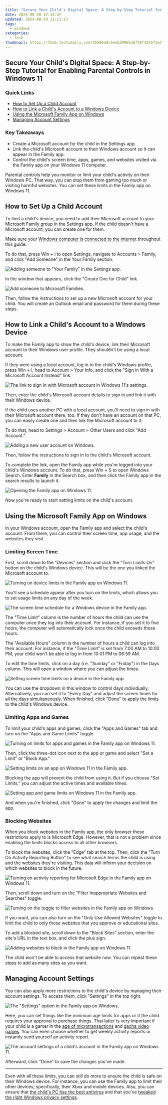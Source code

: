 ```yaml
---
title: "Secure Your Child's Digital Space: A Step-by-Step Tutorial for Enabling Parental Controls in Windows 11"
date: 2024-08-28 17:14:37
updated: 2024-08-29 11:11:17
tags:
  - windows
categories:
  - tech
thumbnail: https://thmb.techidaily.com/35506a9c5eeb39965a6739f4255f2a7fd3073f2c89e35224944b9c79ce0abec8.jpg
---
```


## Secure Your Child's Digital Space: A Step-by-Step Tutorial for Enabling Parental Controls in Windows 11

### Quick Links

* [How to Set Up a Child Account](https://location-social.techidaily.com/in-2024-change-location-on-yik-yak-for-your-xiaomi-14-to-enjoy-more-fun-drfone-by-drfone-virtual-android/)
* [How to Link a Child's Account to a Windows Device](https://android-unlock.techidaily.com/in-2024-how-to-remove-a-previously-synced-google-account-from-your-vivo-y77t-by-drfone-android/)
* [Using the Microsoft Family App on Windows](https://screen-mirroring-recording.techidaily.com/updated-master-your-pcs-sounds-with-easy-recording-tool-x-recorder/)
* [Managing Account Settings](https://fox-boxes.techidaily.com/new-2024-approved-acoustic-additions-for-your-chat-status/)

### Key Takeaways

* Create a Microsoft account for the child in the Settings app.
* Link the child's Microsoft account to their Windows account so it can appear in the Family app.
* Control the child's screen time, apps, games, and websites visited via the Family app on your Windows 11 computer.

 Parental controls help you monitor or limit your child's activity on their Windows PC. That way, you can stop them from gaming too much or visiting harmful websites. You can set these limits in the Family app on Windows 11.

##  How to Set Up a Child Account

 To limit a child's device, you need to add their Microsoft account to your Microsoft Family group in the Settings app. If the child doesn't have a Microsoft account, you can create one for them.

 Make sure your [Windows computer is connected to the internet](https://some-techniques.techidaily.com/updated-explore-free-options-10-leading-mac-artists-preferences/) throughout this guide.

 To do that, press Win + i to open Settings, navigate to Accounts > Family, and click "Add Someone" in the Your Family section.

![Adding someone to "Your Family" in the Settings app.](https://static1.howtogeekimages.com/wordpress/wp-content/uploads/2024/02/add-family-windows.jpg) 

 In the window that appears, click the "Create One for Child" link.

![Add someone to Microsoft Families.](https://static1.howtogeekimages.com/wordpress/wp-content/uploads/2024/03/add-someone-to-family.png) 

 Then, follow the instructions to set up a new Microsoft account for your child. You will create an Outlook email and password for them during these steps.

##  How to Link a Child's Account to a Windows Device

 To make the Family app to show the child's device, link their Microsoft account to their Windows user profile. They shouldn't be using a local account.

 If they were using a local account, log in to the child's Windows profile, press Win + i, head to Account > Your Info, and click the "Sign in With a Microsoft Account Instead" link.

![The link to sign in with Microsoft account in Windows 11's settings.](https://static1.howtogeekimages.com/wordpress/wp-content/uploads/2024/03/screenshot_2.png) 

 Then, enter the child's Microsoft account details to sign in and link it with their Windows device.

 If the child uses another PC with a local account, you'll need to sign in with their Microsoft account there, too. If they don't have an account on that PC, you can easily create one and then link the Microsoft account to it.

 To do that, head to Settings > Account > Other Users and click "Add Account."

![Adding a new user account on Windows.](https://static1.howtogeekimages.com/wordpress/wp-content/uploads/2024/02/adding-user-windows-11.jpg) 

 Then, follow the instructions to sign in to the child's Microsoft account.

 To complete the link, open the Family app while you're logged into your child's Windows account. To do that, press Win + S to open Windows Search. Enter **Family** in the Search box, and then click the Family app in the search results to launch it.

![Opening the Family app on Windows 11.](https://static1.howtogeekimages.com/wordpress/wp-content/uploads/2024/03/open-family-app-windows-11.jpg) 

 Now you're ready to start setting limits on the child's account.

##  Using the Microsoft Family App on Windows

 In your Windows account, open the Family app and select the child's account. From there, you can control their screen time, app usage, and the websites they visit.

###  Limiting Screen Time

 First, scroll down to the "Devices" section and click the "Turn Limits On" button on the child's Windows device. This will be the one you linked the Microsoft account to.

![Turning on device limits in the Family app on Windows 11.](https://static1.howtogeekimages.com/wordpress/wp-content/uploads/2024/03/turning-on-device-limits-windows-11-2.jpg) 

 You'll see a schedule appear after you turn on the limits, which allows you to set usage limits on any day of the week.

![The screen time schedule for a Windows device in the Family app.](https://static1.howtogeekimages.com/wordpress/wp-content/uploads/2024/02/child-account-screentime-limits-windows-family-app.jpg) 

 The "Time Limit" column is the number of hours the child can use the computer once they log into their account. For instance, if you set it to five hours, the computer will automatically lock once the child exceeds those hours.

 The "Available Hours" column is the number of hours a child can log into their account. For instance, if the "Time Limit" is set from 7:00 AM to 10:00 PM, your child won't be able to log in from 10:01 PM to 06:59 AM.

 To edit the time limits, click on a day (i.e. "Sunday" or "Friday") in the Days column. This will open a window where you can adjust the times.

![Setting screen time limits on a device in the Family app.](https://static1.howtogeekimages.com/wordpress/wp-content/uploads/2024/02/setting-limit-windows-devices-family-app.jpg) 

 You can use the dropdown in this window to control days individually. Alternatively, you can set it to "Every Day" and adjust the screen times for all the days simultaneously. When finished, click "Done" to apply the limits to the child's Windows device.

###  Limiting Apps and Games

 To limit your child's apps and games, click the "Apps and Games" tab and turn on the "Apps and Game Limits" toggle.

![Turning on limits for apps and games in the Family app on Windows 11.](https://static1.howtogeekimages.com/wordpress/wp-content/uploads/2024/03/turn-on-app-game-limits-family-app-windows-2.jpg) 

 Then, click the three-dot icon next to the app or game and select "Set a Limit" or "Block App."

![Setting limits on an app on Windows 11 in the Family app.](https://static1.howtogeekimages.com/wordpress/wp-content/uploads/2024/03/block-app-windows-family-app-2.jpg) 

 Blocking the app will prevent the child from using it. But if you choose "Set Limits," you can adjust the active times and available times.

![Setting app and game limits on Windows 11 in the Family app.](https://static1.howtogeekimages.com/wordpress/wp-content/uploads/2024/03/screenshot_110.png) 

 And when you're finished, click "Done" to apply the changes and limit the app.

###  Blocking Websites

 When you block websites in the Family app, the only browser these restrictions apply to is Microsoft Edge. However, that is not a problem since enabling the limits blocks access to all other browsers. 

 To block the websites, click the "Edge" tab at the top. Then, click the "Turn On Activity Reporting Button" to see what search terms the child is using and the websites they're visiting. This data will inform your decision on which websites to block in the future.

![Turning on activity reporting for Microsoft Edge in the Family app on Windows 11.](https://static1.howtogeekimages.com/wordpress/wp-content/uploads/2024/03/turn-on-activity-reporting.jpg) 

 Then, scroll down and turn on the "Filter Inappropriate Websites and Searches" toggle.

![Turning on the toggle to filter websites in the Family app on Windows.](https://static1.howtogeekimages.com/wordpress/wp-content/uploads/2024/03/turn-on-edge-filter-settings-family-app-windows.jpg) 

 If you want, you can also turn on the "Only Use Allowed Websites" toggle to limit the child to only those websites that you approve or educational sites.

 To add a blocked site, scroll down to the "Block Sites" section, enter the site's URL in the text box, and click the plus sign.

![Adding websites to block in the Family app on Windows 11.](https://static1.howtogeekimages.com/wordpress/wp-content/uploads/2024/03/block-websites-family-app-windows-1.jpg) 

 The child won't be able to access that website now. You can repeat these steps to add as many sites as you want.

##  Managing Account Settings

 You can also apply more restrictions to the child's device by managing their account settings. To access them, click "Settings" in the top right.

![The "Settings" option in the Family app on Windows.](https://static1.howtogeekimages.com/wordpress/wp-content/uploads/2024/02/settings-family-app-windows.jpg) 

 Here, you can set things like the minimum age limits for apps or if the child requires your approval to purchase things. That latter is very important if your child is a gamer in the [age of microtransactions](https://facebook-video-share.techidaily.com/new-in-2024-essential-list-7-cost-free-video-tags-extractors-on-youtube/) and [gacha video games](https://extra-approaches.techidaily.com/2024-approved-mirrored-moments-with-iphone-photography-expertise/). You can even choose whether to get weekly activity reports or instantly send yourself an activity report.

![The account settings of a child's account in the Family app on Windows 11.](https://static1.howtogeekimages.com/wordpress/wp-content/uploads/2024/03/child-account-settings-family-app-windows.jpg) 

 Afterward, click "Done" to save the changes you've made.

---

 Even with all these limits, you can still do more to ensure the child is safe on their Windows device. For instance, you can use the Family app to limit their other devices; specifically, their Xbox and mobile devices. Also, you can ensure that [the child's PC has the best antivirus](https://video-capture.techidaily.com/2024-approved-nvidia-game-capturer-simple-gaming-sessions/) and that you've [tweaked the right Windows privacy settings](https://win-able.techidaily.com/reviving-game-playthroughs-solve-xbox-headset-problems-with-these-proven-steps/).

<ins class="adsbygoogle"
     style="display:block"
     data-ad-format="autorelaxed"
     data-ad-client="ca-pub-7571918770474297"
     data-ad-slot="1223367746"></ins>



<ins class="adsbygoogle"
     style="display:block"
     data-ad-client="ca-pub-7571918770474297"
     data-ad-slot="8358498916"
     data-ad-format="auto"
     data-full-width-responsive="true"></ins>

